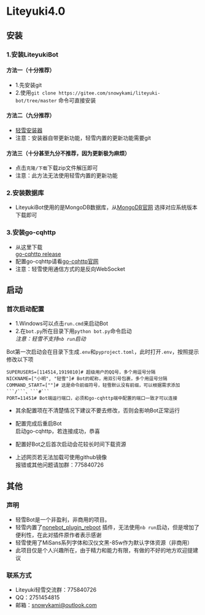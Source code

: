 # Liteyuki4.0
## 安装

### 1.安装LiteyukiBot

#### **方法一（十分推荐）**
- 1.先安装git<br>
- 2.使用```git clone https://gitee.com/snowykami/liteyuki-bot/tree/master``` 命令可直接安装

#### **方法二（九分推荐）**
- [轻雪安装器](../../../../TimeRainStarSky/TRSS_Liteyuki)<br>
- 注意：安装器自带更新功能，轻雪内置的更新功能需要git
#### **方法三（十分甚至九分不推荐，因为更新极为麻烦）**
- 点击```克隆/下载```下载zip文件解压即可<br> 
- 注意：此方法无法使用轻雪内置的更新功能

### 2.安装数据库

- LiteyukiBot使用的是MongoDB数据库，从[MongoDB官网](https://www.mongodb.com/try/download/community-kubernetes-operator) 选择对应系统版本下载即可

### 3.安装go-cqhttp

- 从这里下载<br>
[go-cqhttp release](https://github.com/Mrs4s/go-cqhttp/releases) <br>
- 配置go-cqhttp请看[go-cqhttp官网](https://docs.go-cqhttp.org/guide/#go-cqhttp) <br>
- 注意：轻雪使用通信方式的是反向WebSocket<br>
## 启动

### 首次启动配置
- 1.Windows可以点击```run.cmd```来启动Bot<br>
- 2.在```bot.py```所在目录下用```python bot.py```命令启动<br>
_注意：轻雪不支持```nb run```启动_

Bot第一次启动会在目录下生成```.env```和```pyproject.toml```，此时打开```.env```，按照提示修改以下项
```dotenv
SUPERUSERS=[114514,1919810]# 超级用户的QQ号，多个用逗号分隔
NICKNAME=["小明", "轻雪"]# Bot的昵称，用双引号包裹，多个用逗号分隔
COMMAND_START=[""]# 这是命令前缀符号，轻雪默认没有前缀，可以根据需求添加```/```、```#```
PORT=11451# Bot端运行端口，必须和go-cqhttp端中配置的端口一致才可以连接
```
- 其余配置项在不清楚情况下建议不要去修改，否则会影响Bot正常运行

- 配置完成后重启Bot<br>
启动go-cqhttp，若连接成功，恭喜
- 配置好Bot之后首次启动会花较长时间下载资源

- 上述网页若无法加载可使用github镜像<br>
报错或其他问题请加群：775840726
## 其他
### 声明
- 轻雪Bot是一个非盈利，非商用的项目。
- 轻雪内置了[nonebot_plugin_reboot](https://github.com/18870/nonebot-plugin-reboot) 插件，无法使用```nb run```启动，但是增加了便利性，在此对插件原作者表示感谢
- 轻雪使用了MiSans系列字体和汉仪文黑-85w作为默认字体资源（非商用）
- 此项目仅是个人兴趣所在，由于精力和能力有限，有做的不好的地方欢迎提建议
### 联系方式

- Liteyuki轻雪交流群：775840726
- QQ：2751454815
- 邮箱：snowykami@outlook.com
